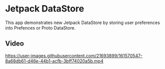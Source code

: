 # Jetpack DataStore
This app demonstrates new Jetpack DataStore by storing user preferences into Prefences or Proto DataStore. 

## Video
https://user-images.githubusercontent.com/21693899/161570547-8a68db61-d46e-44b1-acfb-3bff74020a5b.mp4

